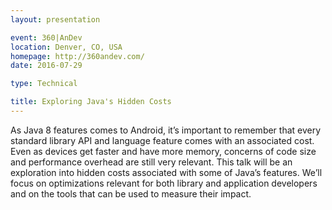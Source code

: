 ```yaml
---
layout: presentation

event: 360|AnDev
location: Denver, CO, USA
homepage: http://360andev.com/
date: 2016-07-29

type: Technical

title: Exploring Java's Hidden Costs
---
```


As Java 8 features comes to Android, it’s important to remember that every standard library API and language feature comes with an associated cost. Even as devices get faster and have more memory, concerns of code size and performance overhead are still very relevant. This talk will be an exploration into hidden costs associated with some of Java’s features. We’ll focus on optimizations relevant for both library and application developers and on the tools that can be used to measure their impact.
